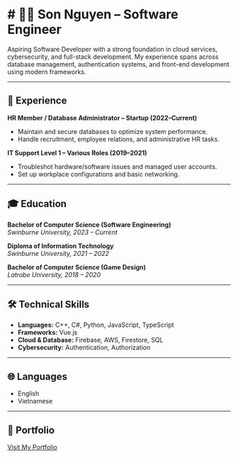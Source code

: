 # # 👨‍💻 Son Nguyen – Software Engineer

Aspiring Software Developer with a strong foundation in cloud services, cybersecurity, and full-stack development. My experience spans across database management, authentication systems, and front-end development using modern frameworks.

---

## 💼 Experience

**HR Member / Database Administrator – Startup (2022–Current)**  
- Maintain and secure databases to optimize system performance.  
- Handle recruitment, employee relations, and administrative HR tasks.  

**IT Support Level 1 – Various Roles (2019–2021)**  
- Troubleshot hardware/software issues and managed user accounts.  
- Set up workplace configurations and basic networking.  

---

## 🎓 Education

**Bachelor of Computer Science (Software Engineering)**  
*Swinburne University, 2023 – Current*

**Diploma of Information Technology**  
*Swinburne University, 2021 – 2022*

**Bachelor of Computer Science (Game Design)**  
*Latrobe University, 2018 – 2020*

---

## 🛠️ Technical Skills

- **Languages:** C++, C#, Python, JavaScript, TypeScript  
- **Frameworks:** Vue.js  
- **Cloud & Database:** Firebase, AWS, Firestore, SQL  
- **Cybersecurity:** Authentication, Authorization

---

## 🌐 Languages

- English  
- Vietnamese  

---

## 🔗 Portfolio

[Visit My Portfolio](https://flawiwnl.wixsite.com/portfolio)

